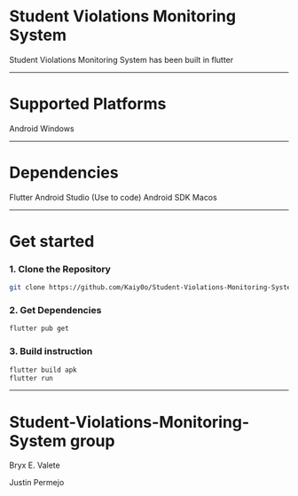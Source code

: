 
# Student Violations Monitoring System

Student Violations Monitoring System has been built in flutter

---

# Supported Platforms

Android
Windows

---

# Dependencies

Flutter
Android Studio (Use to code)
Android SDK
Macos

---

# Get started

### 1. Clone the Repository

```bash
git clone https://github.com/Kaiy0o/Student-Violations-Monitoring-System
```

### 2. Get Dependencies

```bash
flutter pub get
```

### 3. Build instruction

```bash
flutter build apk
flutter run
```

---

# Student-Violations-Monitoring-System group

Bryx E. Valete

Justin Permejo




